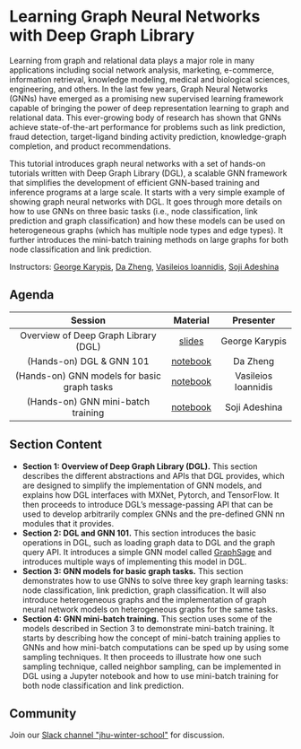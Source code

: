 # Learning Graph Neural Networks with Deep Graph Library

Learning from graph and relational data plays a major role in many applications including social network analysis, marketing, e-commerce, information retrieval, knowledge modeling, medical and biological sciences, engineering, and others. In the last few years, Graph Neural Networks (GNNs) have emerged as a promising new supervised learning framework capable of bringing the power of deep representation learning to graph and relational data. This ever-growing body of research has shown that GNNs achieve state-of-the-art performance for problems such as link prediction, fraud detection, target-ligand binding activity prediction, knowledge-graph completion, and product recommendations.

This tutorial introduces graph neural networks with a set of hands-on tutorials written with Deep Graph Library (DGL), a scalable GNN framework that simplifies the development of efficient GNN-based training and inference programs at a large scale. It starts with a very simple example of showing graph neural networks with DGL. It goes through more details on how to use GNNs on three basic tasks (i.e., node classification, link prediction and graph classification) and how these models can be used on heterogeneous graphs (which has multiple node types and edge types). It further introduces the mini-batch training methods on large graphs for both node classification and link prediction.

Instructors: [George Karypis](http://glaros.dtc.umn.edu/), [Da Zheng](https://zheng-da.github.io/), [Vasileios Ioannidis](https://sites.google.com/site/vasioannidispw/), [Soji Adeshina](https://sojiadeshina.com/about/)

Agenda
---

| Session | Material | Presenter |
|:-------:|:--------:|:---------:|
Overview of Deep Graph Library (DGL) | [slides](https://github.com/dglai/dgl_winter_school/blob/main/dgl-jhu-tripods-2021.pptx) | George Karypis |
(Hands-on) DGL & GNN 101 | [notebook](https://github.com/dglai/dgl_winter_school/tree/main/2-dgl101) | Da Zheng
(Hands-on) GNN models for basic graph tasks | [notebook](https://github.com/dglai/dgl_winter_school/tree/main/3-basics) | Vasileios Ioannidis |
(Hands-on) GNN mini-batch training | [notebook](https://github.com/dglai/dgl_winter_school/tree/main/4-large_graph) | Soji Adeshina |

Section Content
---

* **Section 1: Overview of Deep Graph Library (DGL).** This section describes the different
  abstractions and APIs that DGL provides, which are designed to simplify the implementation
  of GNN models, and explains how DGL interfaces with MXNet, Pytorch, and TensorFlow.
  It then proceeds to introduce DGL’s message-passing API that can be used to develop
  arbitrarily complex GNNs and the pre-defined GNN nn modules that it provides.
* **Section 2: DGL and GNN 101.** This section introduces the basic operations in DGL, such as
  loading graph data to DGL and the graph query API. It introduces a simple GNN model called
  [GraphSage](http://snap.stanford.edu/graphsage/) and introduces multiple ways of implementing
  this model in DGL.
* **Section 3: GNN models for basic graph tasks.** This section demonstrates how to use
  GNNs to solve three key graph learning tasks: node classification, link prediction, graph
  classification. It will also introduce heterogeneous graphs and the implementation of
  graph neural network models on heterogeneous graphs for the same tasks.
* **Section 4: GNN mini-batch training.** This section uses some of the models described
  in Section 3 to demonstrate mini-batch training. It starts by describing how the concept
  of mini-batch training applies to
  GNNs and how mini-batch computations can be sped up by using some sampling techniques.
  It then proceeds to illustrate how one such sampling technique, called neighbor sampling,
  can be implemented in DGL using a Jupyter notebook and how to use mini-batch training
  for both node classification and link prediction.

## Community

Join our [Slack channel "jhu-winter-school"](https://join.slack.com/t/deep-graph-library/shared_invite/zt-eb4ict1g-xcg3PhZAFAB8p6dtKuP6xQ) for discussion.
